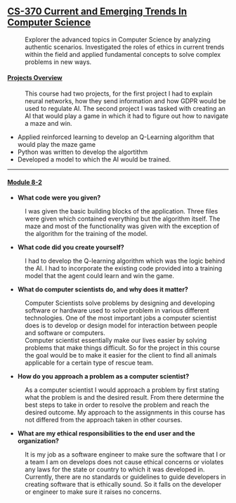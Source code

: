 ## <u>CS-370 Current and Emerging Trends In Computer Science</u>
<dd>
    Explorer the advanced topics in Computer Science by analyzing authentic scenarios.  Investigated the roles of ethics in current trends within the field and applied fundamental concepts to solve complex problems in new ways.
</dd>
<dl>
    <dt><h4><u>Projects Overview</u></h4></dt>
  <dd>
      This course had two projects, for the first project I had to explain neural networks, how they send information and how GDPR would be used to regulate AI.  The second project I was tasked with creating an AI that would play a game in which it had to figure out how to navigate a maze and win.
</dd>

* Applied reinforced learning to develop an Q-Learning algorithm that would play the maze game
* Python was written to develop the algortithm
* Developed a model to which the AI would be trained.

---

<dt><h4><u>Module 8-2</u></h4></dt>  

* **What code were you given?**   
<dd>I was given the basic building blocks of the application.  Three files were given which contained everything but the algorithm itself.  The maze and most of the functionality was given with the exception of the algorithm for the training of the model. </dd>


* **What code did you create yourself?**   
<dd>I had to develop the Q-learning algorithm which was the logic behind the AI.  I had to incorporate the existing code provided into a training model that the agent could learn and win the game.</dd>   

* **What do computer scientists do, and why does it matter?**

<dd>Computer Scientists solve problems by designing and developing software or hardware used to solve problem in various different technologies.  One of the most important jobs a computer scientist does is to develop or design model for interaction between people and software or computers.</dd>

<dd>Computer scientist essentially make our lives easier by solving problems that make things difficult.  So for the project in this course the goal would be to make it easier for the client to find all animals applicable for a certain type of rescue team.</dd>

* **How do you approach a problem as a computer scientist?**
<dd>As a computer scientist I would approach a problem by first stating what the problem is and the desired result. From there determine the best steps to take in order to resolve the problem and reach the desired outcome. My approach to the assignments in this course has not differed from the approach taken in other courses.</dd>

* **What are my ethical responsibilities to the end user and the organization?**
<dd>It is my job as a software engineer to make sure the software that I or a team I am on develops does not cause ethical concerns or violates any laws for the state or country to which it was developed in.  Currently, there are no standards or guidelines to guide developers in creating software that is ethically sound.  So it falls on the developer or engineer to make sure it raises no concerns.</dd>

